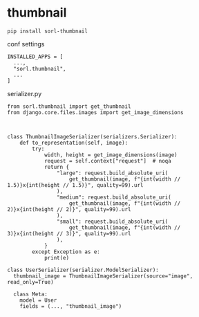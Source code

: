 # thumbnail

```pip install sorl-thumbnail```

conf settings

```
INSTALLED_APPS = [
  ...,
  "sorl.thumbnail",
  ...
]
```

serializer.py
```
from sorl.thumbnail import get_thumbnail
from django.core.files.images import get_image_dimensions



class ThumbnailImageSerializer(serializers.Serializer):
    def to_representation(self, image):
        try:
            width, height = get_image_dimensions(image)
            request = self.context["request"]  # noqa
            return {
                "large": request.build_absolute_uri(
                    get_thumbnail(image, f"{int(width // 1.5)}x{int(height // 1.5)}", quality=99).url
                ),
                "medium": request.build_absolute_uri(
                    get_thumbnail(image, f"{int(width // 2)}x{int(height // 2)}", quality=99).url
                ),
                "small": request.build_absolute_uri(
                    get_thumbnail(image, f"{int(width // 3)}x{int(height // 3)}", quality=99).url
                ),
            }
        except Exception as e:
            print(e)
```

```
class UserSerializer(serializer.ModelSerializer):
  thumbnail_image = ThumbnailImageSerializer(source="image", read_only=True)
  
  class Meta:
    model = User
    fields = (..., "thumbnail_image")
```
